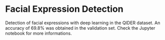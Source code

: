 # Facial Expression Detection
Detection of facial expressions with deep learning in the QIDER dataset. An accuracy of 69.8% was obtained in the validation set. Check the Jupyter notebook for more informations.
